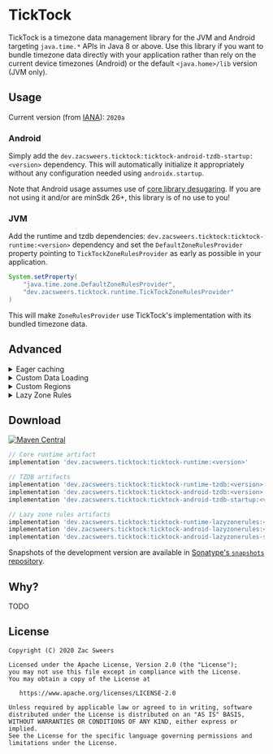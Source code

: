 TickTock
========

TickTock is a timezone data management library for the JVM and Android targeting `java.time.*` APIs 
in Java 8 or above. Use this library if you want to bundle timezone data directly with your 
application rather than rely on the current device timezones (Android) or the default `<java.home>/lib`
version (JVM only).

## Usage

Current version (from [IANA](https://www.iana.org/time-zones)): `2020a`

### Android

Simply add the `dev.zacsweers.ticktock:ticktock-android-tzdb-startup:<version>` dependency. This
will automatically initialize it appropriately without any configuration needed using `androidx.startup`.

Note that Android usage assumes use of [core library desugaring](https://developer.android.com/studio/write/java8-support#library-desugaring). 
If you are not using it and/or are minSdk 26+, this library is of no use to you!

### JVM

Add the runtime and tzdb dependencies: `dev.zacsweers.ticktock:ticktock-runtime:<version>` dependency and set the 
`DefaultZoneRulesProvider` property pointing to `TickTockZoneRulesProvider` as early as possible in 
your application.

```java
System.setProperty(
    "java.time.zone.DefaultZoneRulesProvider",
    "dev.zacsweers.ticktock.runtime.TickTockZoneRulesProvider"
)
```

This will make `ZoneRulesProvider` use TickTock's implementation with its bundled timezone data.

## Advanced

<details>
<summary>Eager caching</summary>

TickTock's default behavior is to lazily load timezone data on-demand. If you want to eagerly 
load data (for instance - on a background thread), TickTock offers a convenience helper API:

```java
// Synchronously load and cache all timezone rules
EagerZoneRulesLoading.cacheZones();
```

</details>

<details>
<summary>Custom Data Loading</summary>

By default, TickTock will try to load timezone data from Java resources via `ResourcesZoneDataLoader`. 
If you wish to customize this, you can provide your own loading mechanism via implementing a custom 
`ZoneDataLoader` and/or `ZoneDataProvider` and registering them via `TickTockPlugins` _before_ 
using any time APIs that would cause the system `ZoneRulesProvider` to initialize.

Usually, you would only want to implement a custom `ZoneDataLoader` and instantiate one of the built-in
`ZoneRulesProvider` implementations with it. TickTock comes with two: `TzdbZoneDataProvider` (the common case)
 and `LazyZoneDataProvider`. You can also implement your own provider on top of any `ZoneDataLoader`
 type as you see fit.
 
```java
CustomZoneDataLoader loader = new CustomZoneDataLoader();
TzdbZoneDataProvider provider = new TzdbZoneDataProvider(loader);
TickTockPlugins.setZoneDataProvider(() -> provider);
```

The Android artifacts use a custom assets-based loader to avoid the cost of loading from Java resources.

</details>

<details>
<summary>Custom Regions</summary>

By default, TickTock's prepackaged timezone data supports all regions. You can define your own via
implementing a custom `ZonIdsProvider` and registering it via `TickTockPlugins` _before_ using any
time APIs that would cause the system `ZoneRulesProvider` to initialize.

```java
TickTockPlugins.setZoneIdsProvider(CustomZoneIdsProvider::new);
```

If no provider is specified, TickTock will use `TzdbZoneProvider`.

</details>

<details>
<summary>Lazy Zone Rules</summary>

TickTock's default behavior is focused around using traditional `tzdb.dat` files for timezone data
implemented via `TzdbZoneDataProvider`. Early adopters can try a custom, lazy-loading solution 
via `LazyZoneDataProvider` inspired by [LazyThreeTenBp](https://github.com/gabrielittner/lazythreetenbp).
In theory, this artifact would 

</details>

## Download

[![Maven Central](https://img.shields.io/maven-central/v/dev.zacsweers.ticktock/ticktock-runtime.svg)](https://mvnrepository.com/artifact/dev.zacsweers.ticktock/ticktock-runtime)
```gradle
// Core runtime artifact
implementation 'dev.zacsweers.ticktock:ticktock-runtime:<version>'

// TZDB artifacts
implementation 'dev.zacsweers.ticktock:ticktock-runtime-tzdb:<version>'
implementation 'dev.zacsweers.ticktock:ticktock-android-tzdb:<version>'
implementation 'dev.zacsweers.ticktock:ticktock-android-tzdb-startup:<version>'

// Lazy zone rules artifacts
implementation 'dev.zacsweers.ticktock:ticktock-runtime-lazyzonerules:<version>'
implementation 'dev.zacsweers.ticktock:ticktock-android-lazyzonerules:<version>'
implementation 'dev.zacsweers.ticktock:ticktock-android-lazyzonerules-startup:<version>'
```

Snapshots of the development version are available in [Sonatype's `snapshots` repository][snapshots].

## Why?

TODO

License
-------

    Copyright (C) 2020 Zac Sweers

    Licensed under the Apache License, Version 2.0 (the "License");
    you may not use this file except in compliance with the License.
    You may obtain a copy of the License at

       https://www.apache.org/licenses/LICENSE-2.0

    Unless required by applicable law or agreed to in writing, software
    distributed under the License is distributed on an "AS IS" BASIS,
    WITHOUT WARRANTIES OR CONDITIONS OF ANY KIND, either express or implied.
    See the License for the specific language governing permissions and
    limitations under the License.

 [snapshots]: https://oss.sonatype.org/content/repositories/snapshots/
